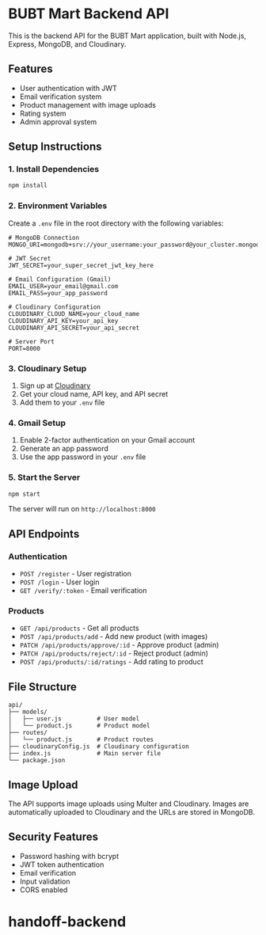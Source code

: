 # BUBT Mart Backend API

This is the backend API for the BUBT Mart application, built with Node.js, Express, MongoDB, and Cloudinary.

## Features

- User authentication with JWT
- Email verification system
- Product management with image uploads
- Rating system
- Admin approval system

## Setup Instructions

### 1. Install Dependencies

```bash
npm install
```

### 2. Environment Variables

Create a `.env` file in the root directory with the following variables:

```env
# MongoDB Connection
MONGO_URI=mongodb+srv://your_username:your_password@your_cluster.mongodb.net/your_database

# JWT Secret
JWT_SECRET=your_super_secret_jwt_key_here

# Email Configuration (Gmail)
EMAIL_USER=your_email@gmail.com
EMAIL_PASS=your_app_password

# Cloudinary Configuration
CLOUDINARY_CLOUD_NAME=your_cloud_name
CLOUDINARY_API_KEY=your_api_key
CLOUDINARY_API_SECRET=your_api_secret

# Server Port
PORT=8000
```

### 3. Cloudinary Setup

1. Sign up at [Cloudinary](https://cloudinary.com/)
2. Get your cloud name, API key, and API secret
3. Add them to your `.env` file

### 4. Gmail Setup

1. Enable 2-factor authentication on your Gmail account
2. Generate an app password
3. Use the app password in your `.env` file

### 5. Start the Server

```bash
npm start
```

The server will run on `http://localhost:8000`

## API Endpoints

### Authentication

- `POST /register` - User registration
- `POST /login` - User login
- `GET /verify/:token` - Email verification

### Products

- `GET /api/products` - Get all products
- `POST /api/products/add` - Add new product (with images)
- `PATCH /api/products/approve/:id` - Approve product (admin)
- `PATCH /api/products/reject/:id` - Reject product (admin)
- `POST /api/products/:id/ratings` - Add rating to product

## File Structure

```
api/
├── models/
│   ├── user.js          # User model
│   └── product.js       # Product model
├── routes/
│   └── product.js       # Product routes
├── cloudinaryConfig.js  # Cloudinary configuration
├── index.js             # Main server file
└── package.json
```

## Image Upload

The API supports image uploads using Multer and Cloudinary. Images are automatically uploaded to Cloudinary and the URLs are stored in MongoDB.

## Security Features

- Password hashing with bcrypt
- JWT token authentication
- Email verification
- Input validation
- CORS enabled
# handoff-backend
